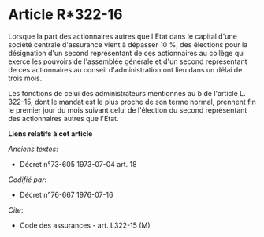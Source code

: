 # Article R*322-16

Lorsque la part des actionnaires autres que l'Etat dans le capital d'une société centrale d'assurance vient à dépasser 10 %,
des élections pour la désignation d'un second représentant de ces actionnaires au collège qui exerce les pouvoirs de
l'assemblée générale et d'un second représentant de ces actionnaires au conseil d'administration ont lieu dans un délai de
trois mois.

Les fonctions de celui des administrateurs mentionnés au b de l'article L. 322-15, dont le mandat est le plus proche de son
terme normal, prennent fin le premier jour du mois suivant celui de l'élection du second représentant des actionnaires autres
que l'Etat.

**Liens relatifs à cet article**

_Anciens textes_:

  - Décret n°73-605 1973-07-04 art. 18

_Codifié par_:

  - Décret n°76-667 1976-07-16

_Cite_:

  - Code des assurances - art. L322-15 (M)
